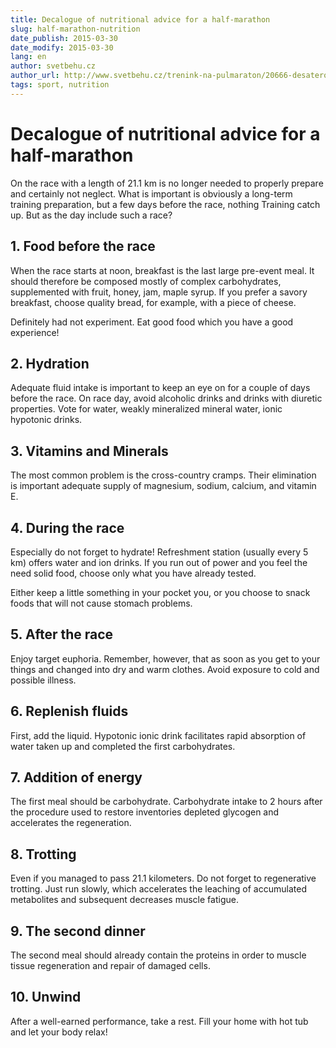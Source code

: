 ```yaml
---
title: Decalogue of nutritional advice for a half-marathon
slug: half-marathon-nutrition
date_publish: 2015-03-30
date_modify: 2015-03-30
lang: en
author: svetbehu.cz
author_url: http://www.svetbehu.cz/trenink-na-pulmaraton/20666-desatero-vyzivovych-rad-pro-pulmaraton/
tags: sport, nutrition
---
```


# Decalogue of nutritional advice for a half-marathon

On the race with a length of 21.1 km is no longer needed to properly prepare and certainly not neglect. What is important is obviously a long-term training preparation, but a few days before the race, nothing Training catch up. But as the day include such a race?

## 1. Food before the race

When the race starts at noon, breakfast is the last large pre-event meal. It should therefore be composed mostly of complex carbohydrates, supplemented with fruit, honey, jam, maple syrup. If you prefer a savory breakfast, choose quality bread, for example, with a piece of cheese.

Definitely had not experiment. Eat good food which you have a good experience!

## 2. Hydration

Adequate fluid intake is important to keep an eye on for a couple of days before the race. On race day, avoid alcoholic drinks and drinks with diuretic properties. Vote for water, weakly mineralized mineral water, ionic hypotonic drinks.

## 3. Vitamins and Minerals

The most common problem is the cross-country cramps. Their elimination is important adequate supply of magnesium, sodium, calcium, and vitamin E.

## 4. During the race

Especially do not forget to hydrate! Refreshment station (usually every 5 km) offers water and ion drinks. If you run out of power and you feel the need solid food, choose only what you have already tested.

Either keep a little something in your pocket you, or you choose to snack foods that will not cause stomach problems.

## 5. After the race

Enjoy target euphoria. Remember, however, that as soon as you get to your things and changed into dry and warm clothes. Avoid exposure to cold and possible illness.

## 6. Replenish fluids

First, add the liquid. Hypotonic ionic drink facilitates rapid absorption of water taken up and completed the first carbohydrates.

## 7. Addition of energy

The first meal should be carbohydrate. Carbohydrate intake to 2 hours after the procedure used to restore inventories depleted glycogen and accelerates the regeneration.

## 8. Trotting

Even if you managed to pass 21.1 kilometers. Do not forget to regenerative trotting. Just run slowly, which accelerates the leaching of accumulated metabolites and subsequent decreases muscle fatigue.

## 9. The second dinner

The second meal should already contain the proteins in order to muscle tissue regeneration and repair of damaged cells.

## 10. Unwind

After a well-earned performance, take a rest. Fill your home with hot tub and let your body relax!